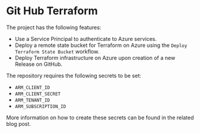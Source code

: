 # Git Hub Terraform

The project has the following features:

- Use a Service Principal to authenticate to Azure services.
- Deploy a remote state bucket for Terraform on Azure using the  `Deploy Terraform State Bucket` workflow.
- Deploy Terraform infrastructure on Azure upon creation of a new Release on GitHub.

The repository requires the following secrets to be set:

- `ARM_CLIENT_ID`
- `ARM_CLIENT_SECRET`
- `ARM_TENANT_ID`
- `ARM_SUBSCRIPTION_ID`

More information on how to create these secrets can be found in the related blog post.